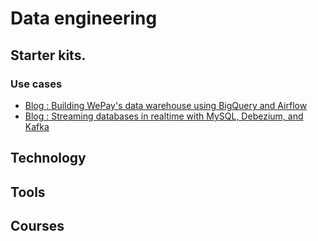 # Data engineering

## Starter kits.


### Use cases
- [Blog : Building WePay's data warehouse using BigQuery and Airflow](https://wecode.wepay.com/posts/wepays-data-warehouse-bigquery-airflow)
- [Blog : Streaming databases in realtime with MySQL, Debezium, and Kafka](https://wecode.wepay.com/posts/streaming-databases-in-realtime-with-mysql-debezium-kafka)

## Technology

## Tools

## Courses

